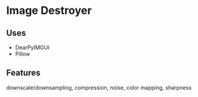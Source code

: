 # Image Destroyer

## Uses
 - DearPyIMGUI
 - Pillow

## Features
downscale/downsampling, compression, noise, color mapping, sharpness
